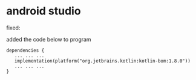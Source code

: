 # android studio
fixed: 
  
added the code below to program
```
dependencies {
   ... ... ...
   implementation(platform("org.jetbrains.kotlin:kotlin-bom:1.8.0"))
   ... ... ...
}
```
